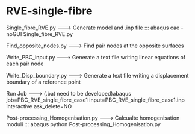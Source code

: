 # RVE-single-fibre

Single_fibre_RVE.py ---> Generate model and .inp file ::: abaqus cae -noGUI Single_fibre_RVE.py

Find_opposite_nodes.py ---> Find pair nodes at the opposite surfaces

Write_PBC_input.py ---> Generate a text file writing linear equations of each pair node

Write_Disp_boundary.py ---> Generate a text file writing a displacement boundary of a reference point
 
Run Job ---> (.bat need to be developed)abaqus job=PBC_RVE_single_fibre_case1 input=PBC_RVE_single_fibre_case1.inp interactive ask_delete=NO

Post-processing_Homogenisation.py ---> Calcualte homogenisation moduli ::: abaqus python Post-processing_Homogenisation.py
